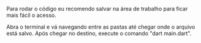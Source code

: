Para rodar o código eu recomendo salvar na área de trabalho para ficar mais fácil o acesso.

Abra o terminal e vá navegando entre as pastas até chegar onde o arquivo está salvo. Após chegar no destino, execute o comando "dart main.dart".